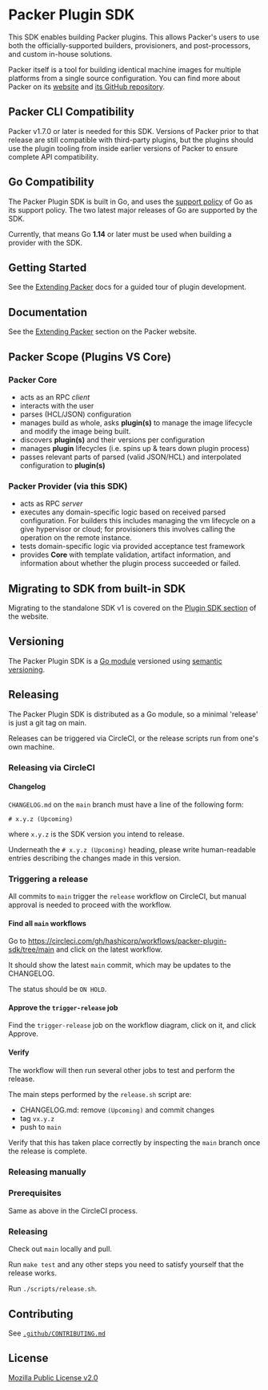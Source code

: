 # Packer Plugin SDK

This SDK enables building Packer plugins. This allows Packer's users to use both the officially-supported builders, provisioners, and post-processors, and custom in-house solutions.

Packer itself is a tool for building identical machine images for multiple platforms from a single source configuration. You can find more about Packer on its [website](https://www.packer.io) and [its GitHub repository](https://github.com/hashicorp/packer).

## Packer CLI Compatibility

Packer v1.7.0 or later is needed for this SDK. Versions of Packer prior to that release are still compatible with third-party plugins, but the plugins should use the plugin tooling from inside earlier versions of Packer to ensure complete API compatibility.

## Go Compatibility

The Packer Plugin SDK is built in Go, and uses the [support policy](https://golang.org/doc/devel/release.html#policy) of Go as its support policy. The two latest major releases of Go are supported by the SDK.

Currently, that means Go **1.14** or later must be used when building a provider with the SDK.

## Getting Started

See the [Extending Packer](https://www.packer.io/docs/extending) docs for a guided tour of plugin development.

## Documentation

See the [Extending Packer](https://www.packer.io/docs/extending) section on the Packer website.

## Packer Scope (Plugins VS Core)

### Packer Core

 - acts as an RPC _client_
 - interacts with the user
 - parses (HCL/JSON) configuration
 - manages build as whole, asks **plugin(s)** to manage the image lifecycle and modify the image being built.
 - discovers **plugin(s)** and their versions per configuration
 - manages **plugin** lifecycles (i.e. spins up & tears down plugin process)
 - passes relevant parts of parsed (valid JSON/HCL) and interpolated configuration to **plugin(s)**

### Packer Provider (via this SDK)

 - acts as RPC _server_
 - executes any domain-specific logic based on received parsed configuration. For builders this includes managing the vm lifecycle on a give hypervisor or cloud; for provisioners this involves calling the operation on the remote instance.
 - tests domain-specific logic via provided acceptance test framework
 - provides **Core** with template validation, artifact information, and information about whether the plugin process succeeded or failed.

## Migrating to SDK from built-in SDK

Migrating to the standalone SDK v1 is covered on the [Plugin SDK section](https://www.packer.io/docs/extend/plugin-sdk.html) of the website.

## Versioning

The Packer Plugin SDK is a [Go module](https://github.com/golang/go/wiki/Modules) versioned using [semantic versioning](https://semver.org/).

## Releasing

The Packer Plugin SDK is distributed as a Go module, so a minimal 'release' is just a git tag on main.

Releases can be triggered via CircleCI, or the release scripts run from one's own machine.

### Releasing via CircleCI


#### Changelog

`CHANGELOG.md` on the `main` branch must have a line of the following form:
```
# x.y.z (Upcoming)
```
where `x.y.z` is the SDK version you intend to release.


Underneath the `# x.y.z (Upcoming)` heading, please write human-readable entries describing the changes made in this version.

### Triggering a release

All commits to `main` trigger the `release` workflow on CircleCI, but manual approval is needed to proceed with the workflow.

#### Find all `main` workflows

Go to https://circleci.com/gh/hashicorp/workflows/packer-plugin-sdk/tree/main and click on the latest workflow.

It should show the latest `main` commit, which may be updates to the CHANGELOG.

The status should be `ON HOLD`.

#### Approve the `trigger-release` job

Find the `trigger-release` job on the workflow diagram, click on it, and click Approve.

#### Verify

The workflow will then run several other jobs to test and perform the release.

The main steps performed by the `release.sh` script are:
 - CHANGELOG.md: remove `(Upcoming)` and commit changes
 - tag `vx.y.z`
 - push to `main`

Verify that this has taken place correctly by inspecting the `main` branch once the release is complete.
### Releasing manually

### Prerequisites

Same as above in the CircleCI process.

### Releasing

Check out `main` locally and pull.

Run `make test` and any other steps you need to satisfy yourself that the release works.

Run `./scripts/release.sh`.

## Contributing

See [`.github/CONTRIBUTING.md`](https://github.com/hashicorp/packer-plugin-sdk/blob/master/.github/CONTRIBUTING.md)

## License

[Mozilla Public License v2.0](https://github.com/hashicorp/Packer-plugin-sdk/blob/master/LICENSE)
